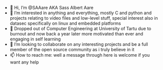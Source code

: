 - 👋 Hi, I’m @SAAare AKA Sass Albert Aare
- 👀 I’m interested in anything and everything, mostly C and python and projects relating to video files and low-level stuff, special interest also in datasec specifically on linux and embedded platforms
- 🌱 Dropped out of Computer Engineering at University of Tartu due to burnout and now back a year later more motivated than ever and engaging in self learning 
- 💞️ I’m looking to collaborate on any interesting projects and be a full member of the open source community as i truly believe in it
- 📫 How to reach me: well a message through here is welcome if you want any help

<!---
SAAare/SAAare is a ✨ special ✨ repository because its `README.md` (this file) appears on your GitHub profile.
You can click the Preview link to take a look at your changes.
--->
